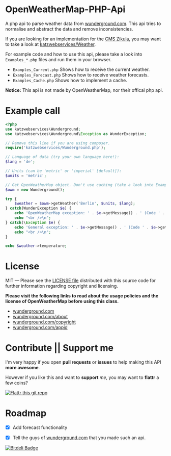 OpenWeatherMap-PHP-Api
======================
A php api to parse weather data from [wunderground.com](http://www.wunderground.com). This api tries to normalise and abstract the data and remove inconsistencies.

If you are looking for an implementation for the [CMS Zikula](http://www.zikula.org), you may want to take a look at [katzwebservices/Weather](https://github.com/katzwebservices/Weather).

For example code and how to use this api, please take a look into `Examples_*.php` files and run them in your browser.
- `Examples_Current.php` Shows how to receive the current weather.
- `Examples_Forecast.php` Shows how to receive weather forecasts.
- `Examples_Cache.php` Shows how to implement a cache.

**Notice:** This api is not made by OpenWeatherMap, nor their offical php api.

Example call
============
```php
<?php
use katzwebservices\Wunderground;
use katzwebservices\Wunderground\Exception as WunderException;

// Remove this line if you are using composer.
require('katzwebservices/Wunderground.php');

// Language of data (try your own language here!):
$lang = 'de';

// Units (can be 'metric' or 'imperial' [default]):
$units = 'metric';

// Get OpenWeatherMap object. Don't use caching (take a look into Example_Cache.php to see how it works).
$owm = new Wunderground();

try {
    $weather = $owm->getWeather('Berlin', $units, $lang);
} catch(WunderException $e) {
    echo 'OpenWeatherMap exception: ' . $e->getMessage() . ' (Code ' . $e->getCode() . ').';
    echo "<br />\n";
} catch(\Exception $e) {
    echo 'General exception: ' . $e->getMessage() . ' (Code ' . $e->getCode() . ').';
    echo "<br />\n";
}

echo $weather->temperature;
```

License
=======
MIT — Please see the [LICENSE file](https://github.com/katzwebservices/OpenWeatherMap-PHP-Api/blob/master/LICENSE) distributed with this source code for further information regarding copyright and licensing.

**Please visit the following links to read about the usage policies and the license of OpenWeatherMap before using this class.**
- [wunderground.com](http://www.wunderground.com)
- [wunderground.com/about](http://www.wunderground.com/about)
- [wunderground.com/copyright](http://www.wunderground.com/copyright)
- [wunderground.com/appid](http://www.wunderground.com/appid)

Contribute || Support me
========================
I'm very happy if you open **pull requests** or **issues** to help making this API **more awesome**.

However if you like this and want to **support** _me_, you may want to **flattr** a few coins?

[![Flattr this git repo](http://api.flattr.com/button/flattr-badge-large.png)](https://flattr.com/submit/auto?user_id=katzwebservices&url=https://github.com/katzwebservices/OpenWeatherMap-PHP-Api&title=OpenWeatherMap-PHP-Api&language=&tags=github&category=software)

Roadmap
=======
- [x] Add forecast functionality
- [x] Tell the guys of [wunderground.com](http://www.wunderground.com) that you made such an api.


[![Bitdeli Badge](https://d2weczhvl823v0.cloudfront.net/katzwebservices/openweathermap-php-api/trend.png)](https://bitdeli.com/free "Bitdeli Badge")

